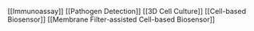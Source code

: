[[Immunoassay]]
[[Pathogen Detection]]
[[3D Cell Culture]]
[[Cell-based Biosensor]]
[[Membrane Filter-assisted Cell-based Biosensor]]
